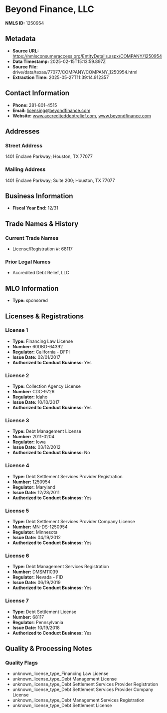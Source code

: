# Beyond Finance, LLC

**NMLS ID:** 1250954

## Metadata
- **Source URL:** https://nmlsconsumeraccess.org/EntityDetails.aspx/COMPANY/1250954
- **Data Timestamp:** 2025-02-15T15:13:59.897Z
- **Source File:** drive/data/texas/77077/COMPANY/COMPANY_1250954.html
- **Extraction Time:** 2025-05-27T11:39:14.912357

## Contact Information
- **Phone:** 281-801-4515
- **Email:** licensing@beyondfinance.com
- **Website:** www.accrediteddebtrelief.com, www.beyondfinance.com

## Addresses
### Street Address
1401 Enclave Parkway; Houston, TX 77077

### Mailing Address
1401 Enclave Parkway; Suite 200; Houston, TX 77077

## Business Information
- **Fiscal Year End:** 12/31

## Trade Names & History
### Current Trade Names
- License/Registration #: 68117

### Prior Legal Names
- Accredited Debt Relief, LLC

## MLO Information
- **Type:** sponsored

## Licenses & Registrations

### License 1
- **Type:** Financing Law License
- **Number:** 60DBO-64392
- **Regulator:** California - DFPI
- **Issue Date:** 02/01/2017
- **Authorized to Conduct Business:** Yes

### License 2
- **Type:** Collection Agency License
- **Number:** CDC-9726
- **Regulator:** Idaho
- **Issue Date:** 10/10/2017
- **Authorized to Conduct Business:** Yes

### License 3
- **Type:** Debt Management License
- **Number:** 2011-0204
- **Regulator:** Iowa
- **Issue Date:** 03/12/2012
- **Authorized to Conduct Business:** No

### License 4
- **Type:** Debt Settlement Services Provider Registration
- **Number:** 1250954
- **Regulator:** Maryland
- **Issue Date:** 12/28/2011
- **Authorized to Conduct Business:** Yes

### License 5
- **Type:** Debt Settlement Services Provider Company License
- **Number:** MN-DS-1250954
- **Regulator:** Minnesota
- **Issue Date:** 04/19/2012
- **Authorized to Conduct Business:** Yes

### License 6
- **Type:** Debt Management Services Registration
- **Number:** DMSM11039
- **Regulator:** Nevada - FID
- **Issue Date:** 06/19/2019
- **Authorized to Conduct Business:** Yes

### License 7
- **Type:** Debt Settlement License
- **Number:** 68117
- **Regulator:** Pennsylvania
- **Issue Date:** 10/19/2018
- **Authorized to Conduct Business:** Yes

## Quality & Processing Notes
### Quality Flags
- unknown_license_type_Financing Law License
- unknown_license_type_Debt Management License
- unknown_license_type_Debt Settlement Services Provider Registration
- unknown_license_type_Debt Settlement Services Provider Company License
- unknown_license_type_Debt Management Services Registration
- unknown_license_type_Debt Settlement License
